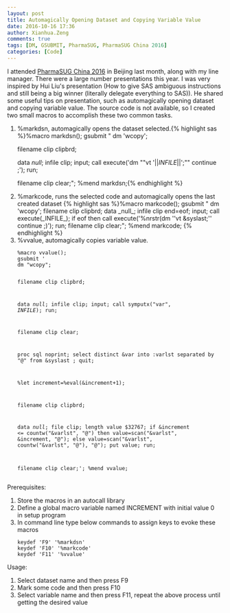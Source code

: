 ```yaml
---
layout: post
title: Automagically Opening Dataset and Copying Variable Value
date: 2016-10-16 17:36
author: Xianhua.Zeng
comments: true
tags: [DM, GSUBMIT, PharmaSUG, PharmaSUG China 2016]
categories: [Code]
---
```

<p>I attended <span style="text-decoration: none;"><a href="http://www.pharmasug.org/china/index.html" target="_blank">PharmaSUG China 2016</a></span> in Beijing last month, along with my line manager. There were a large number presentations this year. I was very inspired by Hui Liu's presentation (How to give SAS ambiguous instructions and still being a big winner (literally delegate everything to SAS)). He shared some useful tips on presentation, such as automagically opening dataset and copying variable value. The source code is not available, so I created two small macros to accomplish these two common tasks.</p><ol><li>%markdsn, automagically opens the dataset selected.{% highlight sas %}%macro markdsn();
gsubmit "
dm 'wcopy';

filename clip clipbrd;

data _null_;
    infile clip;
    input;
    call execute('dm ""vt '||_INFILE_||';"" continue ;');
run;

filename clip clear;";
%mend markdsn;{% endhighlight %}</li>
  <li>%markcode, runs the selected code and automagically opens the last created dataset
{% highlight sas %}%macro markcode();
gsubmit "
dm 'wcopy';
filename clip clipbrd;
data _null_;
    infile clip end=eof;
    input;
    call execute(_INFILE_);
    if eof then call execute('%nrstr(dm ''vt &syslast;'' continue ;)');
run;
filename clip clear;";
%mend markcode;
{% endhighlight %}
</li>
<li>%vvalue, automagically copies variable value.<pre><code>%macro vvalue();
gsubmit '
dm "wcopy";

filename clip clipbrd;

data _null_;
    infile clip;
    input;
    call symputx("var", _INFILE_);
run;

filename clip clear;

proc sql noprint;
    select distinct &amp;var into :varlst separated by "@"
    from &amp;syslast
    ;
quit;

%let increment=%eval(&amp;increment+1);

filename clip clipbrd;

data _null_;
    file clip;
    length value $32767;
	  if &amp;increment &lt;= countw("&amp;varlst", "@") then value=scan("&amp;varlst", &amp;increment, "@");
	  else value=scan("&amp;varlst", countw("&amp;varlst", "@"), "@");
    put value;
run;

filename clip clear;';
%mend vvalue;</code></pre>
</li>
</ol>
<p>Prerequisites:</p>
<ol>
  <li>Store the macros in an autocall library</li>
  <li>Define a global macro variable named INCREMENT with initial value 0 in setup program</li>
  <li>In command line type below commands to assign keys to evoke these macros
    <pre><code>keydef 'F9' '%markdsn'
keydef 'F10' '%markcode' 
keydef 'F11' '%vvalue'</code></pre>
</li>
</ol>
<p>Usage:</p>
<ol>
  <li>Select dataset name and then press F9</li>
  <li>Mark some code and then press F10</li> 
  <li>Select variable name and then press F11, repeat the above process until getting the desired value</li></ol>